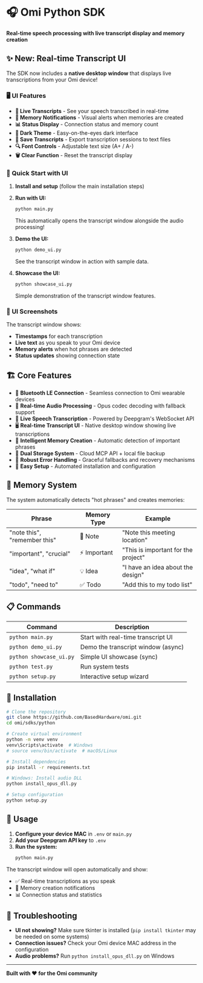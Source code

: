 # 🎧 Omi Python SDK

**Real-time speech processing with live transcript display and memory creation**

## ✨ New: Real-time Transcript UI

The SDK now includes a **native desktop window** that displays live transcriptions from your Omi device!

### 🖥️ UI Features

- **📝 Live Transcripts** - See your speech transcribed in real-time
- **🧠 Memory Notifications** - Visual alerts when memories are created  
- **📊 Status Display** - Connection status and memory count
- **🎨 Dark Theme** - Easy-on-the-eyes dark interface
- **💾 Save Transcripts** - Export transcription sessions to text files
- **🔍 Font Controls** - Adjustable text size (A+ / A-)
- **🗑️ Clear Function** - Reset the transcript display

### 🚀 Quick Start with UI

1. **Install and setup** (follow the main installation steps)
2. **Run with UI:**
   ```bash
   python main.py
   ```
   This automatically opens the transcript window alongside the audio processing!

3. **Demo the UI:**
   ```bash
   python demo_ui.py
   ```
   See the transcript window in action with sample data.

4. **Showcase the UI:**
   ```bash
   python showcase_ui.py
   ```
   Simple demonstration of the transcript window features.

### 📱 UI Screenshots

The transcript window shows:
- **Timestamps** for each transcription
- **Live text** as you speak to your Omi device  
- **Memory alerts** when hot phrases are detected
- **Status updates** showing connection state

## 🏗️ Core Features  

- 🔵 **Bluetooth LE Connection** - Seamless connection to Omi wearable devices
- 🎵 **Real-time Audio Processing** - Opus codec decoding with fallback support  
- 🎤 **Live Speech Transcription** - Powered by Deepgram's WebSocket API
- 🖥️ **Real-time Transcript UI** - Native desktop window showing live transcriptions
- 🧠 **Intelligent Memory Creation** - Automatic detection of important phrases
- 💾 **Dual Storage System** - Cloud MCP API + local file backup
- 🔄 **Robust Error Handling** - Graceful fallbacks and recovery mechanisms
- 🚀 **Easy Setup** - Automated installation and configuration

## 🧠 Memory System

The system automatically detects "hot phrases" and creates memories:

| Phrase | Memory Type | Example |
|--------|-------------|---------|
| "note this", "remember this" | 📝 Note | "Note this meeting location" |
| "important", "crucial" | ⚡ Important | "This is important for the project" |
| "idea", "what if" | 💡 Idea | "I have an idea about the design" |
| "todo", "need to" | ✅ Todo | "Add this to my todo list" |

## 📋 Commands

| Command | Description |
|---------|-------------|
| `python main.py` | Start with real-time transcript UI |
| `python demo_ui.py` | Demo the transcript window (async) |
| `python showcase_ui.py` | Simple UI showcase (sync) |
| `python test.py` | Run system tests |
| `python setup.py` | Interactive setup wizard |

## 🔧 Installation

```bash
# Clone the repository
git clone https://github.com/BasedHardware/omi.git
cd omi/sdks/python

# Create virtual environment
python -m venv venv
venv\Scripts\activate  # Windows
# source venv/bin/activate  # macOS/Linux

# Install dependencies
pip install -r requirements.txt

# Windows: Install audio DLL
python install_opus_dll.py

# Setup configuration
python setup.py
```

## 🎯 Usage

1. **Configure your device MAC** in `.env` or `main.py`
2. **Add your Deepgram API key** to `.env`
3. **Run the system:**
   ```bash
   python main.py
   ```

The transcript window will open automatically and show:
- ✅ Real-time transcriptions as you speak
- 🧠 Memory creation notifications  
- 📊 Connection status and statistics

## 🐛 Troubleshooting

- **UI not showing?** Make sure tkinter is installed (`pip install tkinter` may be needed on some systems)
- **Connection issues?** Check your Omi device MAC address in the configuration
- **Audio problems?** Run `python install_opus_dll.py` on Windows

---

**Built with ❤️ for the Omi community**
